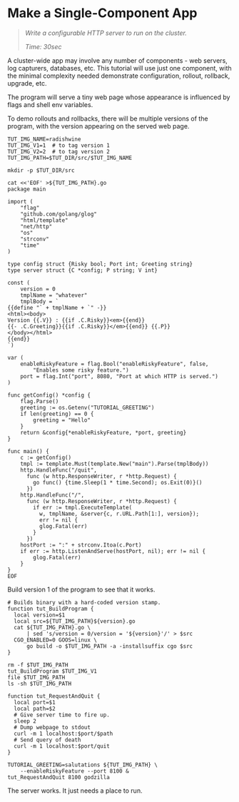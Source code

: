 # Make a Single-Component App

> _Write a configurable HTTP server
>  to run on the cluster._
>
> _Time: 30sec_

A cluster-wide app may involve any number of
components - web servers, log capturers, databases,
etc.  This tutorial will use just one component, with
the minimal complexity needed demonstrate
configuration, rollout, rollback, upgrade, etc.

The program will serve a tiny web page
whose appearance is influenced by flags and
shell env variables.

To demo rollouts and rollbacks, there will be
multiple versions of the program, with the
version appearing on the served web page.


<!-- @defineEnv -->
```
TUT_IMG_NAME=radishwine
TUT_IMG_V1=1  # to tag version 1
TUT_IMG_V2=2  # to tag version 2
TUT_IMG_PATH=$TUT_DIR/src/$TUT_IMG_NAME

mkdir -p $TUT_DIR/src
```

<!-- @makeWebServer -->
```
cat <<'EOF' >${TUT_IMG_PATH}.go
package main

import (
    "flag"
    "github.com/golang/glog"
    "html/template"
    "net/http"
    "os"
    "strconv"
    "time"
)

type config struct {Risky bool; Port int; Greeting string}
type server struct {C *config; P string; V int}

const (
    version = 0
    tmplName = "whatever"
    tmplBody = `
{{define "` + tmplName + `" -}}
<html><body>
Version {{.V}} : {{if .C.Risky}}<em>{{end}}
{{- .C.Greeting}}{{if .C.Risky}}</em>{{end}} {{.P}}
</body></html>
{{end}}
`)

var (
    enableRiskyFeature = flag.Bool("enableRiskyFeature", false,
        "Enables some risky feature.")
    port = flag.Int("port", 8080, "Port at which HTTP is served.")
)

func getConfig() *config {
    flag.Parse()
    greeting := os.Getenv("TUTORIAL_GREETING")
    if len(greeting) == 0 {
        greeting = "Hello"
    }
    return &config{*enableRiskyFeature, *port, greeting}
}

func main() {
    c := getConfig()
    tmpl := template.Must(template.New("main").Parse(tmplBody))
    http.HandleFunc("/quit",
      func (w http.ResponseWriter, r *http.Request) {
        go func() {time.Sleep(1 * time.Second); os.Exit(0)}()
      })
    http.HandleFunc("/",
      func (w http.ResponseWriter, r *http.Request) {
        if err := tmpl.ExecuteTemplate(
          w, tmplName, &server{c, r.URL.Path[1:], version});
          err != nil {
          glog.Fatal(err)
        }
      })
    hostPort := ":" + strconv.Itoa(c.Port)
    if err := http.ListenAndServe(hostPort, nil); err != nil {
        glog.Fatal(err)
    }
}
EOF
```

Build version 1 of the program to see that it works.

<!-- @funcToBuild -->
```
# Builds binary with a hard-coded version stamp.
function tut_BuildProgram {
  local version=$1
  local src=${TUT_IMG_PATH}${version}.go
  cat ${TUT_IMG_PATH}.go \
      | sed 's/version = 0/version = '${version}'/' > $src
  CGO_ENABLED=0 GOOS=linux \
      go build -o $TUT_IMG_PATH -a -installsuffix cgo $src
}
```

<!-- @buildAtV1 -->
```
rm -f $TUT_IMG_PATH
tut_BuildProgram $TUT_IMG_V1
file $TUT_IMG_PATH
ls -sh $TUT_IMG_PATH
```

<!-- @funcRunAndKill -->
```
function tut_RequestAndQuit {
  local port=$1
  local path=$2
  # Give server time to fire up.
  sleep 2
  # Dump webpage to stdout
  curl -m 1 localhost:$port/$path
  # Send query of death
  curl -m 1 localhost:$port/quit
}
```

<!-- @runAndKill -->
```
TUTORIAL_GREETING=salutations ${TUT_IMG_PATH} \
    --enableRiskyFeature --port 8100 &
tut_RequestAndQuit 8100 godzilla
```

The server works.  It just needs a place to run.
